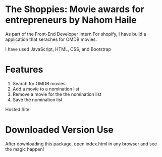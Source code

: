 # The Shoppies: Movie awards for entrepreneurs by Nahom Haile

As part of the Front-End Developer Intern For shopify, I have build a application that seraches for OMDB movies.

I have used JavaScript, HTML, CSS, and Bootstrap

# Features

1. Search for OMDB movies
2. Add a movie to a nomination list
3. Remove a movie for the the nomination list
4. Save the nomination list

Hosted Site:

# Downloaded Version Use

After downloading this package, open index.html in any browser and see the magic happen!
